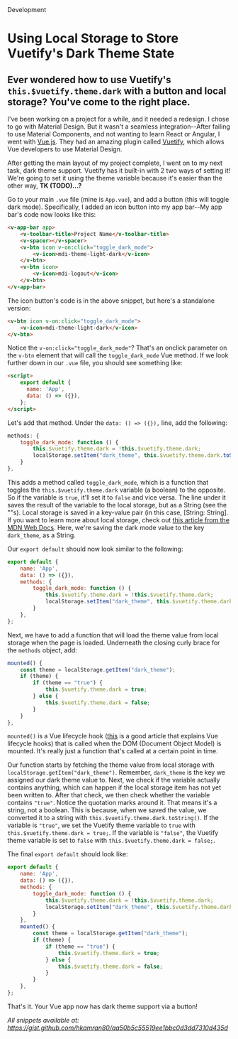 <!--Kicker-->Development
# <!--Title-->Using Local Storage to Store Vuetify's Dark Theme State
## <!--Subtitle-->Ever wondered how to use Vuetify's `this.$vuetify.theme.dark` with a button and local storage? You've come to the right place.

I've been working on a project for a while, and it needed a redesign. I chose to go with Material Design. But it wasn't a seamless integration--After failing to use Material Components, and not wanting to learn React or Angular, I went with [Vue.js](https://vuejs.org). They had an amazing plugin called [Vuetify](https://vuetifyjs.com), which allows Vue developers to use Material Design.

After getting the main layout of my project complete, I went on to my next task, dark theme support. Vuetify has it built-in with 2 two ways of setting it! We're going to set it using the theme variable because it's easier than the other way, **TK (TODO)...?**

Go to your main `.vue` file (mine is `App.vue`), and add a button (this will toggle dark mode). Specifically, I added an icon button into my app bar--My app bar's code now looks like this:
```html
<v-app-bar app>
    <v-toolbar-title>Project Name</v-toolbar-title>
    <v-spacer></v-spacer>
    <v-btn icon v-on:click="toggle_dark_mode">
        <v-icon>mdi-theme-light-dark</v-icon>
    </v-btn>
    <v-btn icon>
        <v-icon>mdi-logout</v-icon>
    </v-btn>
</v-app-bar>
```

The icon button's code is in the above snippet, but here's a standalone version:
```html
<v-btn icon v-on:click="toggle_dark_mode">
    <v-icon>mdi-theme-light-dark</v-icon>
</v-btn>
```

Notice the `v-on:click="toggle_dark_mode"`? That's an onclick parameter on the `v-btn` element that will call the `toggle_dark_mode` Vue method. If we look further down in our `.vue` file, you should see something like:
```html
<script>
    export default {
      name: 'App',
      data: () => ({}),
    };
</script>
```

Let's add that method. Under the `data: () => ({}),` line, add the following:
```javascript
methods: {
    toggle_dark_mode: function () {
        this.$vuetify.theme.dark = !this.$vuetify.theme.dark;
        localStorage.setItem("dark_theme", this.$vuetify.theme.dark.toString());
    }
},
```

This adds a method called `toggle_dark_mode`, which is a function that toggles the `this.$vuetify.theme.dark` variable (a boolean) to the opposite. So if the variable is `true`, it'll set it to `false` and vice versa. The line under it saves the result of the variable to the local storage, but as a String (see the ""s). Local storage is saved in a key-value pair (in this case, [String: String]. If you want to learn more about local storage, check out [this article from the MDN Web Docs](https://developer.mozilla.org/en-US/docs/Web/API/Window/localStorage). Here, we're saving the dark mode value to the key `dark_theme`, as a String.

Our `export default` should now look similar to the following:
```javascript
export default {
    name: 'App',
    data: () => ({}),
    methods: {
        toggle_dark_mode: function () {
            this.$vuetify.theme.dark = !this.$vuetify.theme.dark;
            localStorage.setItem("dark_theme", this.$vuetify.theme.dark.toString());
        }
    },
};
```

Next, we have to add a function that will load the theme value from local storage when the page is loaded. Underneath the closing curly brace for the `methods` object, add:
```javascript
mounted() {
    const theme = localStorage.getItem("dark_theme");
    if (theme) {
        if (theme == "true") {
            this.$vuetify.theme.dark = true;
        } else {
            this.$vuetify.theme.dark = false;
        }
    }
},
```
`mounted()` is a Vue lifecycle hook ([this](https://michaelnthiessen.com/call-method-on-page-load/) is a good article that explains Vue lifecycle hooks) that is called when the DOM (Document Object Model) is mounted. It's really just a function that's called at a certain point in time.

Our function starts by fetching the theme value from local storage with `localStorage.getItem("dark_theme")`. Remember, `dark_theme` is the key we assigned our dark theme value to. Next, we check if the variable actually contains anything, which can happen if the local storage item has not yet been written to. After that check, we then check whether the variable contains `"true"`. Notice the quotation marks around it. That means it's a string, not a boolean. This is because, when we saved the value, we converted it to a string with `this.$vuetify.theme.dark.toString()`. If the variable is `"true"`, we set the Vuetify theme variable to `true` with `this.$vuetify.theme.dark = true;`. If the variable is `"false"`, the Vuetify theme variable is set to `false` with `this.$vuetify.theme.dark = false;`.

The final `export default` should look like:
```javascript
export default {
    name: 'App',
    data: () => ({}),
    methods: {
        toggle_dark_mode: function () {
            this.$vuetify.theme.dark = !this.$vuetify.theme.dark;
            localStorage.setItem("dark_theme", this.$vuetify.theme.dark.toString());
        }
    },
    mounted() {
        const theme = localStorage.getItem("dark_theme");
        if (theme) {
            if (theme == "true") {
                this.$vuetify.theme.dark = true;
            } else {
                this.$vuetify.theme.dark = false;
            }
        }
    },
};
```

That's it. Your Vue app now has dark theme support via a button!

*All snippets available at: https://gist.github.com/hkamran80/aa50b5c55519ee1bbc0d3dd7310d435d*
